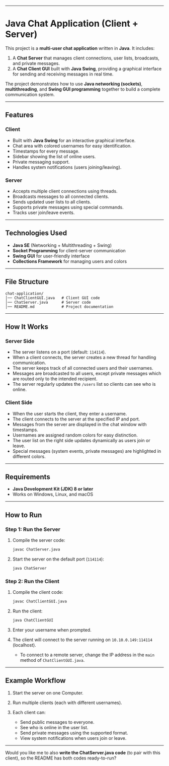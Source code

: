 

---

# Java Chat Application (Client + Server)

This project is a **multi-user chat application** written in **Java**. It includes:

1. A **Chat Server** that manages client connections, user lists, broadcasts, and private messages.
2. A **Chat Client GUI** built with **Java Swing**, providing a graphical interface for sending and receiving messages in real time.

The project demonstrates how to use **Java networking (sockets)**, **multithreading**, and **Swing GUI programming** together to build a complete communication system.

---

## Features

### Client

* Built with **Java Swing** for an interactive graphical interface.
* Chat area with colored usernames for easy identification.
* Timestamps for every message.
* Sidebar showing the list of online users.
* Private messaging support.
* Handles system notifications (users joining/leaving).

### Server

* Accepts multiple client connections using threads.
* Broadcasts messages to all connected clients.
* Sends updated user lists to all clients.
* Supports private messages using special commands.
* Tracks user join/leave events.

---

## Technologies Used

* **Java SE** (Networking + Multithreading + Swing)
* **Socket Programming** for client-server communication
* **Swing GUI** for user-friendly interface
* **Collections Framework** for managing users and colors

---

## File Structure

```
chat-application/
│── ChatClientGUI.java   # Client GUI code
│── ChatServer.java      # Server code
│── README.md            # Project documentation
```

---

## How It Works

### Server Side

* The server listens on a port (default: `114114`).
* When a client connects, the server creates a new thread for handling communication.
* The server keeps track of all connected users and their usernames.
* Messages are broadcasted to all users, except private messages which are routed only to the intended recipient.
* The server regularly updates the `/users` list so clients can see who is online.

### Client Side

* When the user starts the client, they enter a username.
* The client connects to the server at the specified IP and port.
* Messages from the server are displayed in the chat window with timestamps.
* Usernames are assigned random colors for easy distinction.
* The user list on the right side updates dynamically as users join or leave.
* Special messages (system events, private messages) are highlighted in different colors.

---

## Requirements

* **Java Development Kit (JDK) 8 or later**
* Works on Windows, Linux, and macOS

---

## How to Run

### Step 1: Run the Server

1. Compile the server code:

   ```bash
   javac ChatServer.java
   ```
2. Start the server on the default port (`114114`):

   ```bash
   java ChatServer
   ```

### Step 2: Run the Client

1. Compile the client code:

   ```bash
   javac ChatClientGUI.java
   ```
2. Run the client:

   ```bash
   java ChatClientGUI
   ```
3. Enter your username when prompted.
4. The client will connect to the server running on `10.10.0.149:114114` (localhost).

   * To connect to a remote server, change the IP address in the `main` method of `ChatClientGUI.java`.

---

## Example Workflow

1. Start the server on one Computer.
2. Run multiple clients (each with different usernames).
3. Each client can:

   * Send public messages to everyone.
   * See who is online in the user list.
   * Send private messages using the supported format.
   * View system notifications when users join or leave.

---





Would you like me to also **write the ChatServer.java code** (to pair with this client), so the README has both codes ready-to-run?
